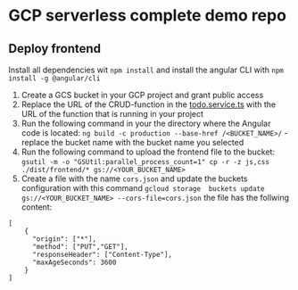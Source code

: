 # GCP serverless complete demo repo

## Deploy frontend

Install all dependencies wit `npm install` and install the angular CLI with `npm install -g @angular/cli`

1. Create a GCS bucket in your GCP project and grant public access
2. Replace the URL of the CRUD-function in the [todo.service.ts](./frontend/src/app/todo/services/todo.service.ts) with the URL of the function that is running in your project
3. Run the following command in your the directory where the Angular code is located: `ng build -c production --base-href /<BUCKET_NAME>/` - replace the bucket name with the bucket name you selected
4. Run the following command to upload the frontend file to the bucket: `gsutil -m -o "GSUtil:parallel_process_count=1" cp -r -z js,css ./dist/frontend/* gs://<YOUR_BUCKET_NAME>`
5. Create a file with the name `cors.json` and update the buckets configuration with this command `gcloud storage  buckets update gs://<YOUR_BUCKET_NAME> --cors-file=cors.json` the file has the follwing content:
```
[
    {
      "origin": ["*"],
      "method": ["PUT","GET"],
      "responseHeader": ["Content-Type"],
      "maxAgeSeconds": 3600
    }
]
```